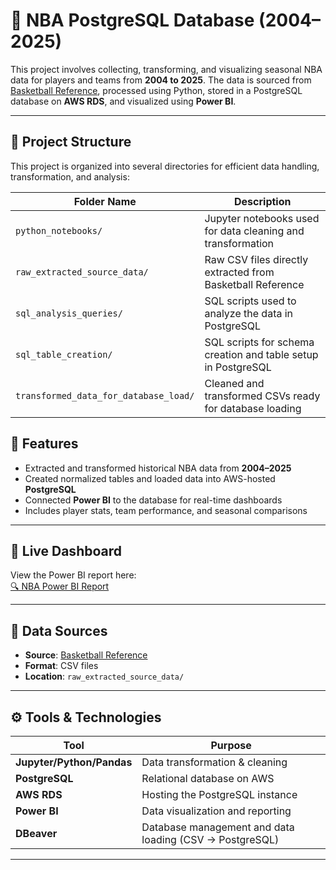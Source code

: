 # 🏀 NBA PostgreSQL Database (2004–2025)

This project involves collecting, transforming, and visualizing seasonal NBA data for players and teams from **2004 to 2025**. The data is sourced from [Basketball Reference](https://www.basketball-reference.com/), processed using Python, stored in a PostgreSQL database on **AWS RDS**, and visualized using **Power BI**.

---

## 📁 Project Structure

This project is organized into several directories for efficient data handling, transformation, and analysis:

| Folder Name                             | Description                                                                 |
|----------------------------------------|-----------------------------------------------------------------------------|
| `python_notebooks/`                    | Jupyter notebooks used for data cleaning and transformation        |
| `raw_extracted_source_data/`          | Raw CSV files directly extracted from Basketball Reference                 |
| `sql_analysis_queries/`                | SQL scripts used to analyze the data in PostgreSQL                         |
| `sql_table_creation/`                  | SQL scripts for schema creation and table setup in PostgreSQL              |
| `transformed_data_for_database_load/` | Cleaned and transformed CSVs ready for database loading                    |

## 📌 Features

- Extracted and transformed historical NBA data from **2004–2025**
- Created normalized tables and loaded data into AWS-hosted **PostgreSQL**
- Connected **Power BI** to the database for real-time dashboards
- Includes player stats, team performance, and seasonal comparisons

---

## 🔗 Live Dashboard

View the Power BI report here:  
[🔍 NBA Power BI Report](https://app.powerbi.com/view?r=eyJrIjoiMDUxNmVjNGYtNzQ3My00OGUxLWFhYTMtMjc3NDk5OTEwYmNlIiwidCI6IjljZjNkNGIxLTBiZTYtNGI4NS1iOTVkLWY4NjRkMmUxN2Q2OCIsImMiOjF9)

---

## 💾 Data Sources

- **Source**: [Basketball Reference](https://www.basketball-reference.com/)
- **Format**: CSV files
- **Location**: `raw_extracted_source_data/`

---

## ⚙️ Tools & Technologies

| Tool                   | Purpose                                           |
|------------------------|---------------------------------------------------|
| **Jupyter/Python/Pandas** | Data transformation & cleaning                |
| **PostgreSQL**         | Relational database on AWS                        |
| **AWS RDS**            | Hosting the PostgreSQL instance                   |
| **Power BI**           | Data visualization and reporting                  |
| **DBeaver**            | Database management and data loading (CSV → PostgreSQL) |

---
